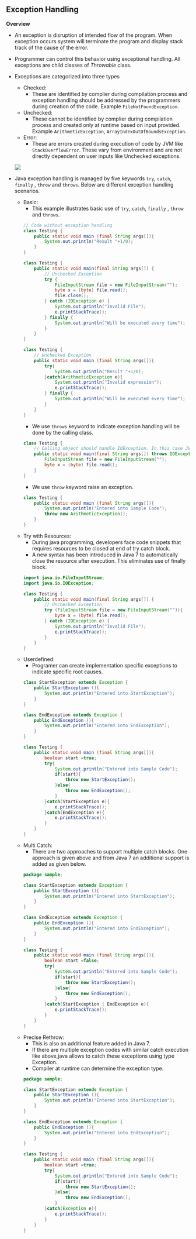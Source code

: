 ## Exception Handling

**Overview**
- An exception is disruption of intended flow of the program. When exception occurs system will terminate the program and display stack track of the cause of the error.
- Programmer can control this behavior using exceptional handling. All exceptions are child classes of *Throwable* class.
- Exceptions are categorized into three types
  - Checked:
    - These are identified by complier during compilation process and exception handling should be addressed by the programmers during creation of the code. Example `FileNotFoundException`.
  - Unchecked:
    - These cannot be identified by complier during compilation process and created only at runtime based on input provided. Example `ArithmeticException`, `ArrayIndexOutOfBoundsException`.
  - Error:
    - These are errors created during execution of code by JVM like `StackOverflowError`. These vary from environment and are not directly dependent on user inputs like Unchecked exceptions.

  ![](../01-Images/10-ExceptionHandling.png)
- Java exception handling is managed by five keywords `try`, `catch`, `finally` , `throw`  and `throws`. Below are different exception handling scenarios.
  - Basic: 
    - This example illustrates basic use of `try`, `catch`, `finally` , `throw`  and `throws`.
    ```java
    // Code without exception handling
    class Testing {
        public static void main (final String args[]){
            System.out.println("Result "+1/0);
        }
    }
    ```
    ```java
    class Testing {
        public static void main(final String args[]) {
            // Unchecked Exception
            try {
                FileInputStream file = new FileInputStream("");
                byte x = (byte) file.read();
                file.close();
            } catch (IOException e) {
                System.out.println("Invalid File");
                e.printStackTrace();
            } finally {
                System.out.println("Will be executed every time");
            }
        }
    }
    ```
    ```java
    class Testing {
        // Unchecked Exception
        public static void main (final String args[]){
            try{
                System.out.println("Result "+1/0);
            }catch(ArithmeticException e){
                System.out.println("Invalid expression");
                e.printStackTrace();
            } finally {
                System.out.println("Will be executed every time");
            }
        }
    }
    ```
    - We use `throws` keyword to indicate exception handling will be done by the calling class.
    ```java
    class Testing {
        // Calling object should handle IOException. In this case JVM will handle it.
        public static void main(final String args[]) throws IOException{
            FileInputStream file = new FileInputStream("");
            byte x = (byte) file.read();
        }
    }
    ```
    - We use `throw` keyword raise an exception.
    ```java
    class Testing {
        public static void main (final String args[]){
            System.out.println("Entered into Sample Code");
            throw new ArithmeticException();
        }
    }
    ```
  - Try with Resources:
    - During java programming, developers face code snippets that requires resources to be closed at end of try catch block. 
    - A new syntax has been introduced in Java 7 to automatically close the resource after execution. This eliminates use of finally block.
    ```java
    import java.io.FileInputStream;
    import java.io.IOException;

    class Testing {
        public static void main(final String args[]) {
            // Unchecked Exception
            try (FileInputStream file = new FileInputStream("")){
                byte x = (byte) file.read();
            } catch (IOException e) {
                System.out.println("Invalid File");
                e.printStackTrace();
            }
        }
    }
    ```
  - Userdefined:
    - Programer can create implementation specific exceptions to indicate specific root causes.
    ```java
    class StartException extends Exception {
        public StartException (){
            System.out.println("Entered into StartException");
        }
    }

    class EndException extends Exception {
        public EndException (){
            System.out.println("Entered into EndException");
        }
    }

    class Testing {
        public static void main (final String args[]){
            boolean start =true;
            try{
                System.out.println("Entered into Sample Code");
                if(start){
                    throw new StartException();
                }else{
                    throw new EndException();
                }
            }catch(StartException e){
                e.printStackTrace();
            }catch(EndException e){
                e.printStackTrace();
            }       
        }
    }
    ```
  - Multi Catch:
    - There are two approaches to support multiple catch blocks. One approach is given above and from Java 7 an additional support is added as given below.
    ```java
    package sample;

    class StartException extends Exception {
        public StartException (){
            System.out.println("Entered into StartException");
        }
    }

    class EndException extends Exception {
        public EndException (){
            System.out.println("Entered into EndException");
        }
    }

    class Testing {
        public static void main (final String args[]){
            boolean start =false;
            try{
                System.out.println("Entered into Sample Code");
                if(start){
                    throw new StartException();
                }else{
                    throw new EndException();
                }
            }catch(StartException | EndException e){
                e.printStackTrace();
            }     
        }
    }
    ```
  - Precise Rethrow:
    - This is also an additional feature added in Java 7. 
    - If there are multiple exception codes with similar catch execution like above,java allows to catch these exceptions using type Exception.
    - Compiler at runtime can determine the  exception type.
    ```java
    package sample;

    class StartException extends Exception {
        public StartException (){
            System.out.println("Entered into StartException");
        }
    }

    class EndException extends Exception {
        public EndException (){
            System.out.println("Entered into EndException");
        }
    }

    class Testing {
        public static void main (final String args[]){
            boolean start =true;
            try{
                System.out.println("Entered into Sample Code");
                if(start){
                    throw new StartException();
                }else{
                    throw new EndException();
                }
            }catch(Exception e){
                e.printStackTrace();
            }     
        }
    }
    ```
